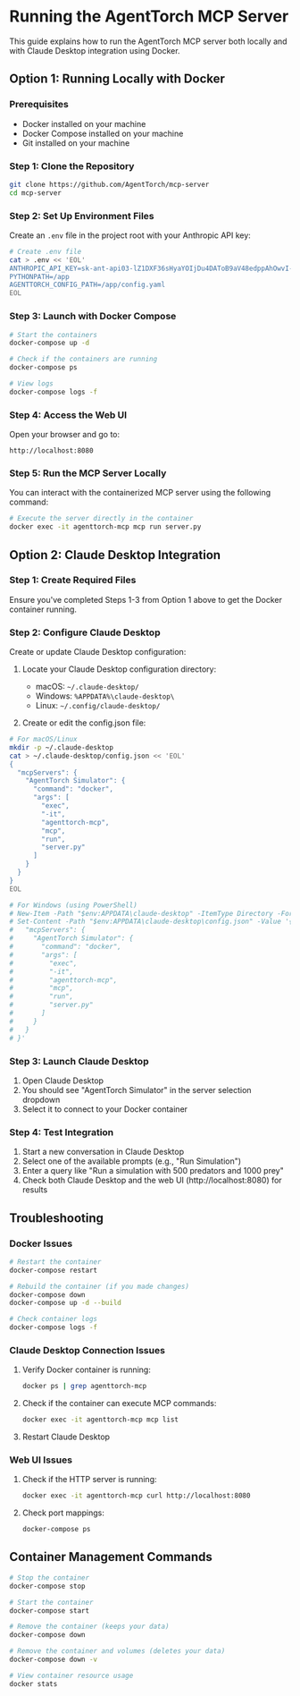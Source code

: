 # Running the AgentTorch MCP Server

This guide explains how to run the AgentTorch MCP server both locally and with Claude Desktop integration using Docker.

## Option 1: Running Locally with Docker

### Prerequisites
- Docker installed on your machine
- Docker Compose installed on your machine
- Git installed on your machine

### Step 1: Clone the Repository
```bash
git clone https://github.com/AgentTorch/mcp-server
cd mcp-server
```

### Step 2: Set Up Environment Files
Create an `.env` file in the project root with your Anthropic API key:
```bash
# Create .env file
cat > .env << 'EOL'
ANTHROPIC_API_KEY=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
PYTHONPATH=/app
AGENTTORCH_CONFIG_PATH=/app/config.yaml
EOL
```

### Step 3: Launch with Docker Compose
```bash
# Start the containers
docker-compose up -d

# Check if the containers are running
docker-compose ps

# View logs
docker-compose logs -f
```

### Step 4: Access the Web UI
Open your browser and go to:
```
http://localhost:8080
```

### Step 5: Run the MCP Server Locally
You can interact with the containerized MCP server using the following command:
```bash
# Execute the server directly in the container
docker exec -it agenttorch-mcp mcp run server.py
```

## Option 2: Claude Desktop Integration

### Step 1: Create Required Files
Ensure you've completed Steps 1-3 from Option 1 above to get the Docker container running.

### Step 2: Configure Claude Desktop
Create or update Claude Desktop configuration:

1. Locate your Claude Desktop configuration directory:
   - macOS: `~/.claude-desktop/`
   - Windows: `%APPDATA%\claude-desktop\`
   - Linux: `~/.config/claude-desktop/`

2. Create or edit the config.json file:
```bash
# For macOS/Linux
mkdir -p ~/.claude-desktop
cat > ~/.claude-desktop/config.json << 'EOL'
{
  "mcpServers": {
    "AgentTorch Simulator": {
      "command": "docker",
      "args": [
        "exec",
        "-it",
        "agenttorch-mcp",
        "mcp",
        "run",
        "server.py"
      ]
    }
  }
}
EOL

# For Windows (using PowerShell)
# New-Item -Path "$env:APPDATA\claude-desktop" -ItemType Directory -Force
# Set-Content -Path "$env:APPDATA\claude-desktop\config.json" -Value '{
#   "mcpServers": {
#     "AgentTorch Simulator": {
#       "command": "docker",
#       "args": [
#         "exec",
#         "-it",
#         "agenttorch-mcp",
#         "mcp",
#         "run",
#         "server.py"
#       ]
#     }
#   }
# }'
```

### Step 3: Launch Claude Desktop
1. Open Claude Desktop
2. You should see "AgentTorch Simulator" in the server selection dropdown
3. Select it to connect to your Docker container

### Step 4: Test Integration
1. Start a new conversation in Claude Desktop
2. Select one of the available prompts (e.g., "Run Simulation")
3. Enter a query like "Run a simulation with 500 predators and 1000 prey"
4. Check both Claude Desktop and the web UI (http://localhost:8080) for results

## Troubleshooting

### Docker Issues
```bash
# Restart the container
docker-compose restart

# Rebuild the container (if you made changes)
docker-compose down
docker-compose up -d --build

# Check container logs
docker-compose logs -f
```

### Claude Desktop Connection Issues
1. Verify Docker container is running:
   ```bash
   docker ps | grep agenttorch-mcp
   ```

2. Check if the container can execute MCP commands:
   ```bash
   docker exec -it agenttorch-mcp mcp list
   ```

3. Restart Claude Desktop

### Web UI Issues
1. Check if the HTTP server is running:
   ```bash
   docker exec -it agenttorch-mcp curl http://localhost:8080
   ```

2. Check port mappings:
   ```bash
   docker-compose ps
   ```

## Container Management Commands

```bash
# Stop the container
docker-compose stop

# Start the container
docker-compose start

# Remove the container (keeps your data)
docker-compose down

# Remove the container and volumes (deletes your data)
docker-compose down -v

# View container resource usage
docker stats
```
